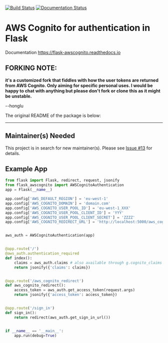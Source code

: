 [![Build Status](https://travis-ci.org/cgauge/Flask-AWSCognito.svg?branch=master)](https://travis-ci.org/cgauge/Flask-AWSCognito)
[![Documentation Status](https://readthedocs.org/projects/flask-awscognito/badge/?version=latest)](https://flask-awscognito.readthedocs.io/en/latest/?badge=latest)

# AWS Cognito for authentication in Flask

Documentation https://flask-awscognito.readthedocs.io

## FORKING NOTE:
**it's a customized fork that fiddles with how the user tokens are returned from AWS Cognito. Only aiming for specific personal uses. I would be happy to chat with anything but please don't fork or clone this as it might be unstable.**

--honglu


The original README of the package is below:

---

## Maintainer(s) Needed

This project is in search for new maintainer(s). Please see [Issue #13](https://github.com/cgauge/Flask-AWSCognito/issues/13) for details.

## Example App

```python
from flask import Flask, redirect, request, jsonify
from flask_awscognito import AWSCognitoAuthentication
app = Flask(__name__)

app.config['AWS_DEFAULT_REGION'] = 'eu-west-1'
app.config['AWS_COGNITO_DOMAIN'] = 'domain.com'
app.config['AWS_COGNITO_USER_POOL_ID'] = 'eu-west-1_XXX'
app.config['AWS_COGNITO_USER_POOL_CLIENT_ID'] = 'YYY'
app.config['AWS_COGNITO_USER_POOL_CLIENT_SECRET'] = 'ZZZZ'
app.config['AWS_COGNITO_REDIRECT_URL'] = 'http://localhost:5000/aws_cognito_redirect'


aws_auth = AWSCognitoAuthentication(app)


@app.route('/')
@aws_auth.authentication_required
def index():
    claims = aws_auth.claims # also available through g.cognito_claims
    return jsonify({'claims': claims})


@app.route('/aws_cognito_redirect')
def aws_cognito_redirect():
    access_token = aws_auth.get_access_token(request.args)
    return jsonify({'access_token': access_token})


@app.route('/sign_in')
def sign_in():
    return redirect(aws_auth.get_sign_in_url())


if __name__ == '__main__':
    app.run(debug=True)

```
